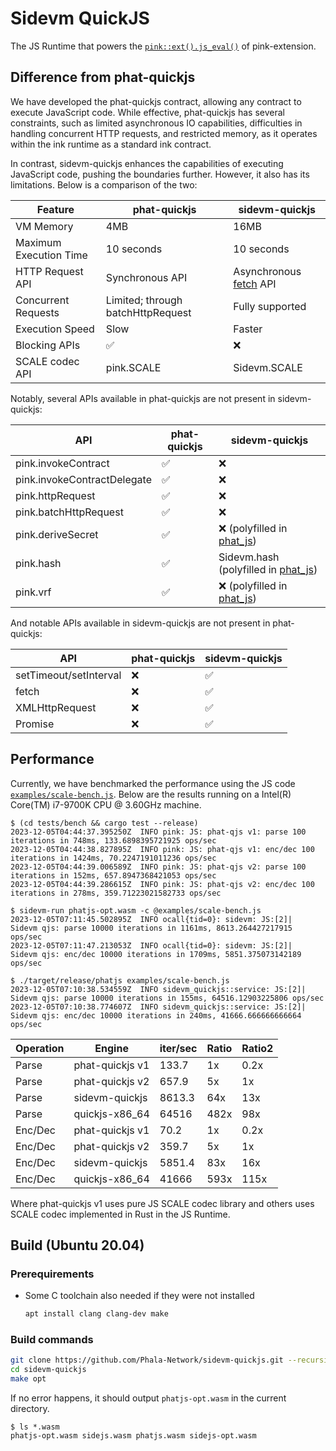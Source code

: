 # Sidevm QuickJS

The JS Runtime that powers the [`pink::ext().js_eval()`](https://docs.rs/pink-extension/latest/pink_extension/chain_extension/trait.PinkExtBackend.html#tymethod.js_eval) of pink-extension.

## Difference from phat-quickjs

We have developed the phat-quickjs contract, allowing any contract to execute JavaScript code. While effective, phat-quickjs has several constraints, such as limited asynchronous IO capabilities, difficulties in handling concurrent HTTP requests, and restricted memory, as it operates within the ink runtime as a standard ink contract.

In contrast, sidevm-quickjs enhances the capabilities of executing JavaScript code, pushing the boundaries further. However, it also has its limitations. Below is a comparison of the two:

| Feature | phat-quickjs | sidevm-quickjs |
|---------|--------------|----------------|
| VM Memory | 4MB | 16MB |
| Maximum Execution Time | 10 seconds | 10 seconds |
| HTTP Request API | Synchronous API | Asynchronous [fetch](https://developer.mozilla.org/en-US/docs/Web/API/Fetch_API/Using_Fetch) API |
| Concurrent Requests | Limited; through batchHttpRequest | Fully supported |
| Execution Speed | Slow | Faster |
| Blocking APIs | ✅ | ❌ |
| SCALE codec API | pink.SCALE | Sidevm.SCALE |

Notably, several APIs available in phat-quickjs are not present in sidevm-quickjs:

| API | phat-quickjs | sidevm-quickjs |
|---------|--------------|----------------|
| pink.invokeContract | ✅ | ❌ |
| pink.invokeContractDelegate | ✅ | ❌ |
| pink.httpRequest | ✅ | ❌ |
| pink.batchHttpRequest | ✅ | ❌ |
| pink.deriveSecret | ✅ | ❌ (polyfilled in [phat_js](https://docs.rs/phat_js/0.2.7/phat_js/fn.eval_async_js.html)) |
| pink.hash | ✅ | Sidevm.hash (polyfilled in [phat_js](https://docs.rs/phat_js/0.2.7/phat_js/fn.eval_async_js.html))|
| pink.vrf | ✅ | ❌ (polyfilled in [phat_js](https://docs.rs/phat_js/0.2.7/phat_js/fn.eval_async_js.html))|

And notable APIs available in sidevm-quickjs are not present in phat-quickjs:

| API | phat-quickjs | sidevm-quickjs |
|---------|--------------|----------------|
| setTimeout/setInterval | ❌ | ✅ |
| fetch | ❌ | ✅ |
| XMLHttpRequest | ❌ | ✅ |
| Promise | ❌ | ✅ |

## Performance

Currently, we have benchmarked the performance using the JS code [`examples/scale-bench.js`](./examples/scale-bench.js).
Below are the results running on a Intel(R) Core(TM) i7-9700K CPU @ 3.60GHz machine.

```
$ (cd tests/bench && cargo test --release)
2023-12-05T04:44:37.395250Z  INFO pink: JS: phat-qjs v1: parse 100 iterations in 748ms, 133.6898395721925 ops/sec    
2023-12-05T04:44:38.827895Z  INFO pink: JS: phat-qjs v1: enc/dec 100 iterations in 1424ms, 70.2247191011236 ops/sec    
2023-12-05T04:44:39.006589Z  INFO pink: JS: phat-qjs v2: parse 100 iterations in 152ms, 657.8947368421053 ops/sec    
2023-12-05T04:44:39.286615Z  INFO pink: JS: phat-qjs v2: enc/dec 100 iterations in 278ms, 359.71223021582733 ops/sec  
```

```
$ sidevm-run phatjs-opt.wasm -c @examples/scale-bench.js
2023-12-05T07:11:45.502895Z  INFO ocall{tid=0}: sidevm: JS:[2]|  Sidevm qjs: parse 10000 iterations in 1161ms, 8613.264427217915 ops/sec    
2023-12-05T07:11:47.213053Z  INFO ocall{tid=0}: sidevm: JS:[2]|  Sidevm qjs: enc/dec 10000 iterations in 1709ms, 5851.375073142189 ops/sec
```

```
$ ./target/release/phatjs examples/scale-bench.js 
2023-12-05T07:10:38.534559Z  INFO sidevm_quickjs::service: JS:[2]|  Sidevm qjs: parse 10000 iterations in 155ms, 64516.12903225806 ops/sec    
2023-12-05T07:10:38.774607Z  INFO sidevm_quickjs::service: JS:[2]|  Sidevm qjs: enc/dec 10000 iterations in 240ms, 41666.666666666664 ops/sec   
```

| Operation| Engine | iter/sec | Ratio | Ratio2 |
| --- | --- | --- | --- | --- |
| Parse | phat-quickjs v1 | 133.7 | 1x | 0.2x |
| Parse | phat-quickjs v2 | 657.9 | 5x | 1x |
| Parse | sidevm-quickjs | 8613.3 | 64x | 13x |
| Parse | quickjs-x86_64 | 64516 | 482x | 98x |
| Enc/Dec | phat-quickjs v1 | 70.2 | 1x | 0.2x |
| Enc/Dec | phat-quickjs v2 | 359.7 | 5x | 1x |
| Enc/Dec | sidevm-quickjs | 5851.4 | 83x | 16x |
| Enc/Dec | quickjs-x86_64 | 41666 | 593x | 115x |

Where phat-quickjs v1 uses pure JS SCALE codec library and others uses SCALE codec implemented in Rust in the JS Runtime.

## Build (Ubuntu 20.04)

### Prerequirements

- Some C toolchain also needed if they were not installed

  ```bash
  apt install clang clang-dev make
  ```

### Build commands

```bash
git clone https://github.com/Phala-Network/sidevm-quickjs.git --recursive
cd sidevm-quickjs
make opt
```

If no error happens, it should output `phatjs-opt.wasm` in the current directory.

```
$ ls *.wasm
phatjs-opt.wasm sidejs.wasm phatjs.wasm sidejs-opt.wasm
```
